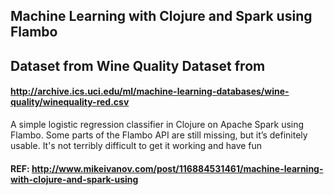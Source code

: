 ## Machine Learning with Clojure and Spark using Flambo

## Dataset from Wine Quality Dataset from 

#### http://archive.ics.uci.edu/ml/machine-learning-databases/wine-quality/winequality-red.csv

A simple logistic regression classifier in Clojure on Apache Spark using Flambo. 
Some parts of the Flambo API are still missing, but it’s definitely usable. 
It's not terribly difficult to get it working and have fun

#### REF: http://www.mikeivanov.com/post/116884531461/machine-learning-with-clojure-and-spark-using
